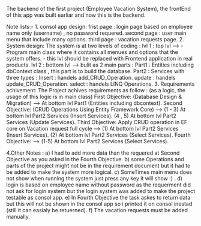 The backend of the first project (Employee Vacation System), the frontEnd of this app was built earliar and now this is the backend. 
 
 Note lists:-
    1. consol app design: 
                            frist page  :  login page based on employee name only (username) , no password requered.
                            second page :  user main menu that  include many options.
                            third page  :  vacation requests page.
    2. System design: 
              The system is at two levels of coding :
                           lvl 1 : top lvl --> - Program main class where it contains all menues and options that the system offers.
                                               - this lvl should be replaced with Frontend application in real products.
                           lvl 2 : bottom lvl --> bulit as 2 main parts :
                                                                  Part1 : Entities including dbContext class , this part is to build the database.
                                                                  Part2 : Services with three types :
                                                                                                      Insert : handels add_CRUD_Operation.
                                                                                                      update : handels update_CRUD_Operation.
                                                                                                      select : handels LINQ Operations.
3. Requirements achivement: 
            The Project achives requirements as follow : (as a logic, the usage of this logic is in main class)
                        First Objective: (Database Design & Migration)                                   --> At bottom lvl Part1 (Entities including dbcontext).
                        Second Objective: (CRUD Operations Using Entity Framework Core)                  --> (1 - 3) At bottom lvl Part2 Services (Insert Services).
                                                                                                             (4 , 5) At bottom lvl Part2 Services (Update Services).
                        Third Objective: Apply CRUD operation in EF core on Vacation request full cycle  --> (1) At bottom lvl Part2 Services (Insert Services).
                                                                                                             (2) At bottom lvl Part2 Services (Select Services).
                        Fourth Objective:                                                                --> (1-5) At bottom lvl Part2 Services (Select Services).

4.Other Notes :
    a) I had to add more data than the requered at Second Objective as you asked in the Fourth Objective.
    b) some Operations  and parts of the project might not be in the requirement document but it had to be added to make the system more logical.
    c) SomeTimes main menu does not show when running the system just press any key it will show :) .
    d) login is based  on  employee name  without password as the  requerment did not ask for login system but the login system was added to make the project  testable as consol app.
    e) In Fourth Objective the task askes to return data but this will not be shown in the consol app so i printed it on consol inestad (still it can easialy be retuerned).
    f) The vacation requests must be added manually.
